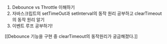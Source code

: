 1.  Debounce vs Throttle 이해하기
2. 자바스크립트의 setTimeOut과 setInterval의 동작 원리 공부하고 clearTimeout의 동작 원리 알기
3. 이벤트 루프 공부하기! 

[[Debounce 기능을 구현 중 clearTimeout의 동작원리가 궁금해졌다.]]